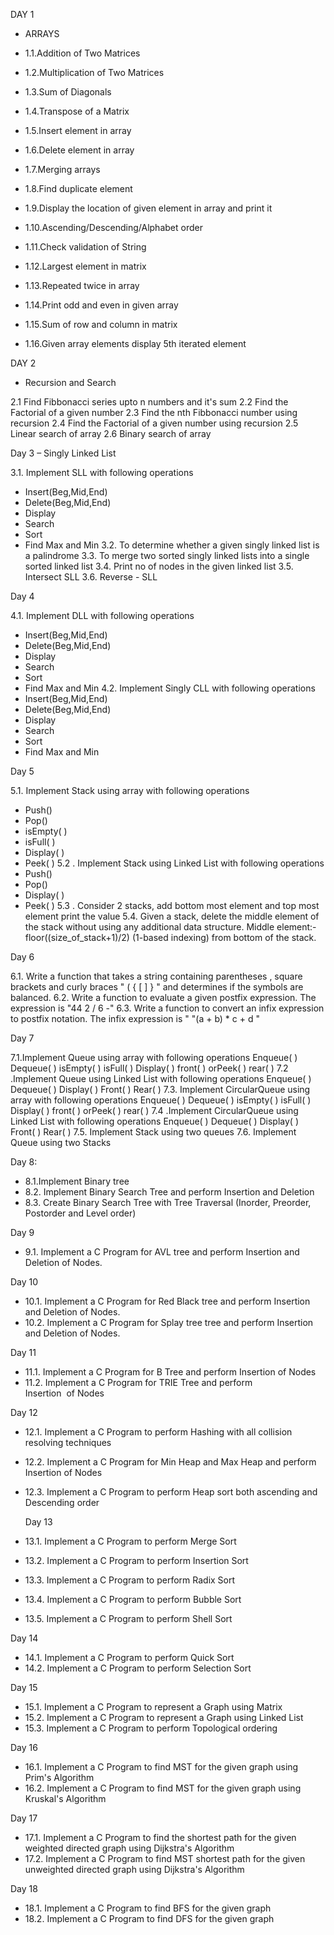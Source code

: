 DAY 1
-   ARRAYS

- 1.1.Addition of Two Matrices
- 1.2.Multiplication of Two Matrices
- 1.3.Sum of Diagonals
- 1.4.Transpose of a Matrix
- 1.5.Insert element in array
- 1.6.Delete element in array
- 1.7.Merging arrays
- 1.8.Find duplicate element
- 1.9.Display the location of given element in array and print it
- 1.10.Ascending/Descending/Alphabet order
- 1.11.Check validation of String
- 1.12.Largest element in matrix
- 1.13.Repeated twice in array
- 1.14.Print odd and even in given array
- 1.15.Sum of row and column in matrix
- 1.16.Given array elements display 5th iterated element

DAY 2
-  Recursion and Search

2.1  Find Fibbonacci series upto n numbers and it's sum
2.2  Find the Factorial of a given number
2.3  Find the nth Fibbonacci number using recursion
2.4  Find the Factorial of a given number using recursion
2.5  Linear search of array
2.6  Binary search of array

Day 3 
–  Singly Linked List

3.1.	Implement SLL with following operations
-  Insert(Beg,Mid,End)
-  Delete(Beg,Mid,End)
-  Display
-  Search
-  Sort
-  Find Max and Min
3.2.	To determine whether a given singly linked list is a palindrome
3.3.	To merge two sorted singly linked lists into a single sorted linked list
3.4.	Print no of nodes in the given linked list
3.5.	Intersect SLL
3.6.	Reverse - SLL

Day 4

4.1.  Implement DLL with following operations
-  Insert(Beg,Mid,End)
-  Delete(Beg,Mid,End)
-  Display
-  Search
-  Sort
-  Find Max and Min
4.2.  Implement Singly CLL with following operations
-  Insert(Beg,Mid,End)
-   Delete(Beg,Mid,End)
-   Display
-   Search
-   Sort
-   Find Max and Min

Day 5

5.1.  Implement Stack using array with following operations
-   Push()
-   Pop()
-   isEmpty( )
-   isFull( )
-   Display( )
-   Peek( )
5.2 .  Implement Stack using Linked List with following operations
-   Push()
-   Pop()
-   Display( )
-   Peek( )
5.3 .  Consider 2 stacks, add bottom most element and top most element print the value
5.4.    Given a stack, delete the middle element of the stack without using any additional data structure.
Middle element:- floor((size_of_stack+1)/2) (1-based indexing) from bottom of the stack.

Day 6

6.1.   Write a function that takes a string containing parentheses , square brackets  and curly braces "  ( { [ ] } " and determines if the symbols are balanced. 
6.2.   Write a function to evaluate a given postfix expression. The expression is "44 2 / 6 -"
6.3. Write a function to convert an infix expression to postfix notation. The infix expression is " "(a + b) * c + d "

Day 7

7.1.Implement Queue using array with following operations
Enqueue( )
Dequeue( )
isEmpty( )
isFull( )
Display( )
front( ) orPeek( )
rear( )
7.2 .Implement Queue using Linked List with following operations
Enqueue( )
Dequeue( )
Display( )
Front( )
Rear( )
7.3. Implement CircularQueue using array with following operations
Enqueue( )
Dequeue( )
isEmpty( )
isFull( )
Display( )
front( ) orPeek( )
rear( )
7.4 .Implement CircularQueue using Linked List with following operations
Enqueue( )
Dequeue( )
Display( )
Front( )
Rear( )
7.5. Implement Stack using two queues
7.6. Implement Queue using two Stacks

Day 8:

- 8.1.Implement Binary tree
- 8.2. Implement Binary Search Tree and perform Insertion and Deletion
- 8.3. Create Binary Search Tree with Tree Traversal (Inorder, Preorder, Postorder and Level order)

Day 9

- 9.1. Implement a C Program for AVL tree and perform Insertion and Deletion of Nodes.

Day 10
- 10.1. Implement a C Program for Red Black tree and perform Insertion and Deletion of Nodes.
- 10.2. Implement a C Program for Splay tree tree and perform Insertion and Deletion of Nodes.

Day 11

- 11.1. Implement a C Program for B Tree and perform Insertion of Nodes
- 11.2. Implement a C Program for TRIE Tree and perform Insertion  of Nodes

Day 12

- 12.1. Implement a C Program to perform Hashing with all collision resolving techniques
- 12.2. Implement a C Program for Min Heap and Max Heap and perform Insertion  of Nodes
- 12.3. Implement a C Program to perform Heap sort both ascending and Descending order

  Day 13
  
- 13.1. Implement a C Program to perform Merge Sort
- 13.2. Implement a C Program to perform Insertion Sort
- 13.3. Implement a C Program to perform Radix Sort
- 13.4. Implement a C Program to perform Bubble Sort
- 13.5. Implement a C Program to perform Shell Sort

Day 14

- 14.1. Implement a C Program to perform Quick Sort
- 14.2. Implement a C Program to perform Selection Sort
 
Day 15
  
- 15.1. Implement a C Program to represent a Graph  using Matrix
- 15.2. Implement a C Program to represent a Graph using Linked List
- 15.3. Implement a C Program to perform Topological ordering

Day 16
- 16.1. Implement a C Program to find MST for the given graph using Prim's Algorithm
- 16.2. Implement a C Program to find MST for the given graph using Kruskal's Algorithm

Day 17
 - 17.1. Implement a C Program to find the shortest path for the given weighted directed graph using Dijkstra's Algorithm
 - 17.2. Implement a C Program to find MST shortest path for the given unweighted directed graph using Dijkstra's Algorithm

Day 18
- 18.1. Implement a C Program to find BFS for the given graph
- 18.2. Implement a C Program to find DFS for the given graph
